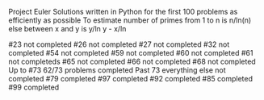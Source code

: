 Project Euler
 Solutions written in Python for the first 100 problems as efficiently as possible
 To estimate number of primes from 1 to n is n/ln(n) else between x and y is y/ln y - x/ln

#23 not completed
#26 not completed
#27 not completed
#32 not completed
#54 not completed
#59 not completed
#60 not completed
#61 not completeds
#65 not completed
#66 not completed
#68 not completed
Up to #73 62/73 problems completed
Past 73 everything else not completed
#79 completed
#97 completed
#92 completed
#85 completed
#99 completed